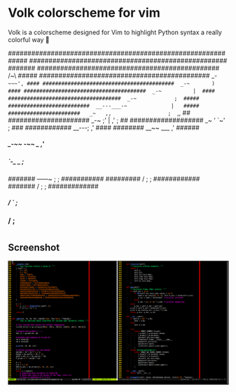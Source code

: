 # Volk colorscheme for vim

Volk is a colorscheme designed for Vim to highlight Python syntax a really
colorful way 🐺

############################################################# 
###################################################   ####### 
###############################################   /~\   #####
############################################   _- `~~~', ####
##########################################  _-~       )  ####
#######################################  _-~          |  ####
####################################  _-~            ;  #####
##########################  __---___-~              |   #####
#######################   _~   ,,                  ;  `,,  ##
#####################  _-~    ;'                  |  ,'  ; ##
###################  _~      '                    `~'   ; ###
############   __---;                                 ,' ####
########   __~~  ___                                ,' ######
#####  _-~~   -~~ _                               ,' ########
##### `-_         _                              ; ##########
#######  ~~----~~~   ;                          ; ###########
#########  /          ;                        ; ############
#######  /             ;                      ; #############
#####  /                `                    ; ##############
###  /                                      ; ###############
#                                            ################

## Screenshot

<img align="left" src="screenshot.png">
